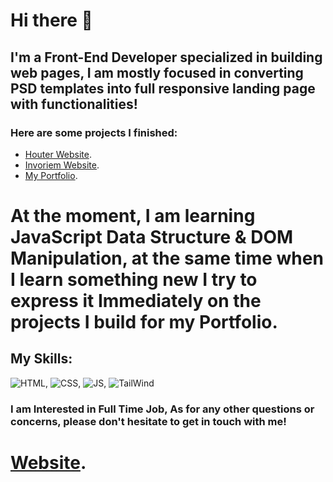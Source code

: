 # Hi there 👋


## I'm a Front-End Developer specialized in building web pages, I am mostly focused in converting PSD templates into full responsive landing page with functionalities!

### Here are some projects I finished:
- [Houter Website](https://github.com/ermalwebdev/houter).
- [Invoriem Website](https://github.com/ermalwebdev/invoriem).
- [My Portfolio](https://github.com/ermalwebdev/ermalshala).

# At the moment, I am learning JavaScript Data Structure & DOM Manipulation, at the same time when I learn something new I try to express it Immediately on the projects I build for my Portfolio.

## My Skills:

![HTML](https://user-images.githubusercontent.com/101928596/233100432-d96f8a3f-72df-4233-b2ae-513a54d2515c.png), ![CSS](https://user-images.githubusercontent.com/101928596/233100703-1e9be39c-e66a-4092-a08c-11e88c3169e6.png), ![JS](https://user-images.githubusercontent.com/101928596/233100895-f852967f-fdcf-46c1-800f-90b7c76eeda2.png), ![TailWind](https://user-images.githubusercontent.com/101928596/233101050-6b0ae8d8-b0e7-4fbb-9477-4f8b5eb372f3.png)

### I am Interested in Full Time Job, As for any other questions or concerns, please don't hesitate to get in touch with me!
# [Website](https://ermalshala.netlify.app).
